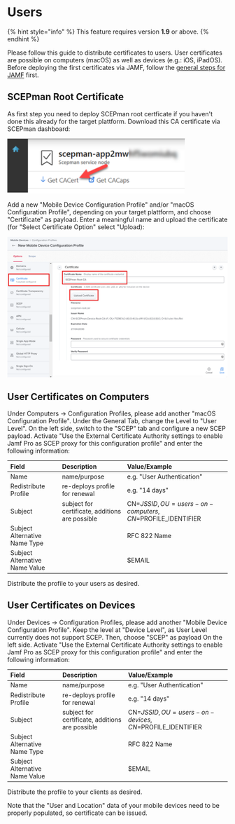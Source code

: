 # Users

{% hint style="info" %}
This feature requires version **1.9** or above.
{% endhint %}

Please follow this guide to distribute certificates to users. User certificates are possible on computers \(macOS\) as well as devices \(e.g.: iOS, iPadOS\). Before deploying the first certificates via JAMF, follow the [general steps for JAMF](general.md) first.

## SCEPman Root Certificate

As first step you need to deploy SCEPman root certficate if you haven't done this already for the target plattform. Download this CA certificate via SCEPman dashboard:

![](../../.gitbook/assets/image%20%2822%29.png)

Add a new "Mobile Device Configuration Profile" and/or "macOS Configuration Profile", depending on your target plattform, and choose "Certificate" as payload. Enter a meaningful name and upload the certificate \(for "Select Certificate Option" select "Upload\):

![](../../.gitbook/assets/image%20%2825%29.png)

## User Certificates on Computers

Under Computers -> Configuration Profiles, please add another "macOS Configuration Profile". Under the General Tab, change the Level to "User Level". On the left side, switch to the "SCEP" tab and configure a new SCEP payload. Activate "Use the External Certificate Authority settings to enable Jamf Pro as SCEP proxy for this configuration profile" and enter the following information:

| Field | Description | Value/Example |
| :--- | :--- | :--- |
| Name | name/purpose | e.g. "User Authentication" |
| Redistribute Profile | re-deploys profile for renewal | e.g. "14 days" |
| Subject | subject for certificate, additions are possible | CN=$JSSID,OU=users-on-computers,CN=$PROFILE\_IDENTIFIER |
| Subject Alternative Name Type |  | RFC 822 Name |
| Subject Alternative Name Value |  | $EMAIL |

Distribute the profile to your users as desired.

## User Certificates on Devices

Under Devices -> Configuration Profiles, please add another "Mobile Device Configuration Profile". Keep the level at "Device Level", as User Level currently does not support SCEP. Then, choose "SCEP" as payload On the left side. Activate "Use the External Certificate Authority settings to enable Jamf Pro as SCEP proxy for this configuration profile" and enter the following information:

| Field | Description | Value/Example |
| :--- | :--- | :--- |
| Name | name/purpose | e.g. "User Authentication" |
| Redistribute Profile | re-deploys profile for renewal | e.g. "14 days" |
| Subject | subject for certificate, additions are possible | CN=$JSSID,OU=users-on-devices,CN=$PROFILE\_IDENTIFIER |
| Subject Alternative Name Type |  | RFC 822 Name |
| Subject Alternative Name Value |  | $EMAIL |

Distribute the profile to your clients as desired.

Note that the "User and Location" data of your mobile devices need to be properly populated, so certificate can be issued.